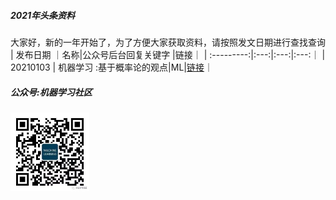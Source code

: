 ##### 2021年头条资料

大家好，新的一年开始了，为了方便大家获取资料，请按照发文日期进行查找查询
| 发布日期 ｜名称|公众号后台回复关键字 |链接｜
| :---------:|:---:|:---:|:---:｜
| 20210103 |  机器学习 :基于概率论的观点|ML|[链接](https://github.com/probml/pml-book/releases/download/2020-12-28/pml1-2020-12-28.pdf)｜

##### 公众号:机器学习社区
<img src="/2021/pic/WechatIMG14.jpeg" width="25%">
